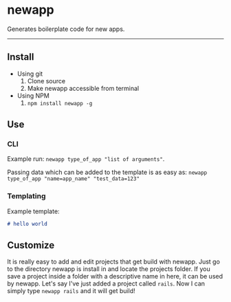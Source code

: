 # newapp

Generates boilerplate code for new apps.

---

## Install
* Using git
  1. Clone source
  2. Make newapp accessible from terminal
* Using NPM
  1. `npm install newapp -g`

## Use

### CLI
Example run: `newapp type_of_app "list of arguments"`.


Passing data which can be added to the template is as easy as: `newapp type_of_app "name=app_name" "test_data=123"`

### Templating
Example template:
```md
# hello world
```

## Customize
It is really easy to add and edit projects that get build with newapp. Just go to the directory newapp is install in and locate the projects folder. If you save a project inside a folder with a descriptive name in here, it can be used by newapp. Let's say I've just added a project called `rails`. Now I can simply type `newapp rails` and it will get build!